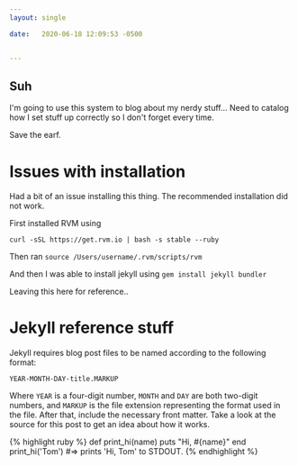 ```yaml
---
layout: single 

date:   2020-06-18 12:09:53 -0500


---
```

## Suh

I'm going to use this system to blog about my nerdy stuff...
Need to catalog how I set stuff up correctly so I don't forget every time.

Save the earf.

# Issues with installation

Had a bit of an issue installing this thing.
The recommended installation did not work.

First installed RVM using

`curl -sSL https://get.rvm.io | bash -s stable --ruby`

Then ran
`source /Users/username/.rvm/scripts/rvm`

And then I was able to install jekyll using
`gem install jekyll bundler` 

Leaving this here for reference..

# Jekyll reference stuff

Jekyll requires blog post files to be named according to the following format:

`YEAR-MONTH-DAY-title.MARKUP`

Where `YEAR` is a four-digit number, `MONTH` and `DAY` are both two-digit numbers, and `MARKUP` is the file extension representing the format used in the file. After that, include the necessary front matter. Take a look at the source for this post to get an idea about how it works.

{% highlight ruby %}
def print_hi(name)
  puts "Hi, #{name}"
end
print_hi('Tom')
#=> prints 'Hi, Tom' to STDOUT.
{% endhighlight %}
